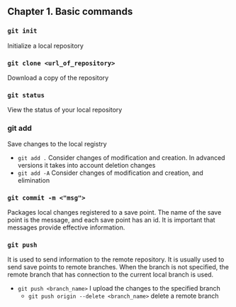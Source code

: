 ## Chapter 1. Basic commands
### `git init`
Initialize a local repository

### `git clone <url_of_repository>`
Download a copy of the repository

### `git status`
View the status of your local repository

### git add
Save changes to the local registry
-	`git add .`
Consider changes of modification and creation. In advanced versions it takes into account deletion changes
-	`git add -A`
Consider changes of modification and creation, and elimination

### `git commit -m <"msg">`
Packages local changes registered to a save point. The name of the save point is the message, and each save point has an id. It is important that messages provide effective information.

### `git push`
It is used to send information to the remote repository. It is usually used to send save points to remote branches. When the branch is not specified, the remote branch that has connection to the current local branch is used.

- `git push <branch_name>`
I upload the changes to the specified branch
	- `git push origin --delete <branch_name>`
delete a remote branch

